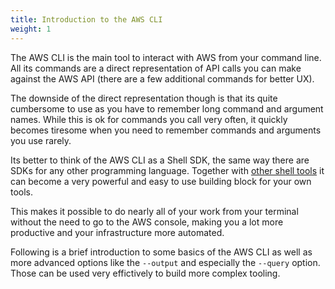 ```yaml
---
title: Introduction to the AWS CLI
weight: 1
---
```


The AWS CLI is the main tool to interact with AWS from your command line. All its commands are a direct representation of API calls you can make against the AWS API (there are a few additional commands for better UX).

The downside of the direct representation though is that its quite cumbersome to use as you have to remember long command and argument names. While this is ok for commands you call very often, it quickly becomes tiresome when you need to remember commands and arguments you use rarely.

Its better to think of the AWS CLI as a Shell SDK, the same way there are SDKs for any other programming language. Together with [other shell tools](/tools/other) it can become a very powerful and easy to use building block for your own tools.

This makes it possible to do nearly all of your work from your terminal without the need to go to the AWS console, making you a lot more productive and your infrastructure more automated.

Following is a brief introduction to some basics of the AWS CLI as well as more advanced options like the `--output` and especially the `--query` option. Those can be used very effictively to build more complex tooling.